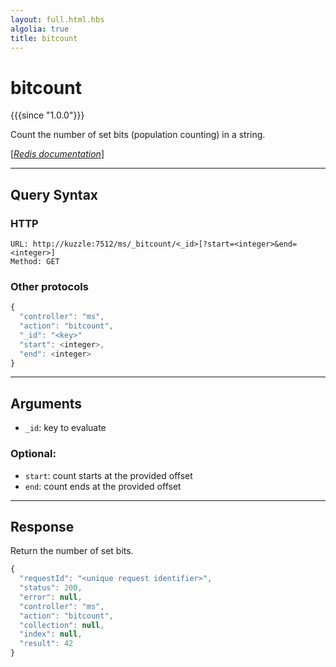 ```yaml
---
layout: full.html.hbs
algolia: true
title: bitcount
---
```


# bitcount

{{{since "1.0.0"}}}

Count the number of set bits (population counting) in a string.  

[[_Redis documentation_]](https://redis.io/commands/bitcount)

---

## Query Syntax

### HTTP

```http
URL: http://kuzzle:7512/ms/_bitcount/<_id>[?start=<integer>&end=<integer>]
Method: GET  
```

### Other protocols

```js
{
  "controller": "ms",
  "action": "bitcount",
  "_id": "<key>"
  "start": <integer>,
  "end": <integer>
}
```

---

## Arguments

* `_id`: key to evaluate

### Optional:

* `start`: count starts at the provided offset
* `end`: count ends at the provided offset

---

## Response

Return the number of set bits.

```javascript
{
  "requestId": "<unique request identifier>",
  "status": 200,
  "error": null,
  "controller": "ms",
  "action": "bitcount",
  "collection": null,
  "index": null,
  "result": 42
}
```

